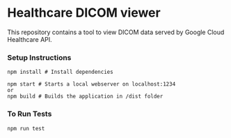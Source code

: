 # Healthcare DICOM viewer

This repository contains a tool to view DICOM data served by Google Cloud
Healthcare API.

### Setup Instructions
```shell
npm install # Install dependencies

npm start # Starts a local webserver on localhost:1234
or
npm build # Builds the application in /dist folder
```

### To Run Tests
```shell
npm run test
```